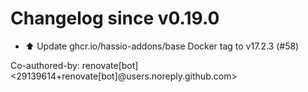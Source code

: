 # Changelog since v0.19.0
- ⬆️ Update ghcr.io/hassio-addons/base Docker tag to v17.2.3 (#58)

Co-authored-by: renovate[bot] <29139614+renovate[bot]@users.noreply.github.com> 
